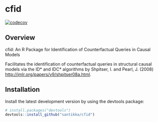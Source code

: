 # cfid

<!-- Badges -->
[![codecov](https://codecov.io/gh/santikka/cfid/branch/main/graph/badge.svg?token=13KFY7ULZ4)](https://codecov.io/gh/santikka/cfid)
  
## Overview

cfid:  An R Package for Identification of Counterfactual Queries in Causal Models

Facilitates the identification of counterfactual queries in structural causal 
models via the ID* and IDC* algorithms by Shpitser, I. and Pearl, J. (2008) 
<http://jmlr.org/papers/v9/shpitser08a.html>.

## Installation
Install the latest development version by using the devtools package:
```R
# install.packages("devtools")
devtools::install_github("santikka/cfid")
```

